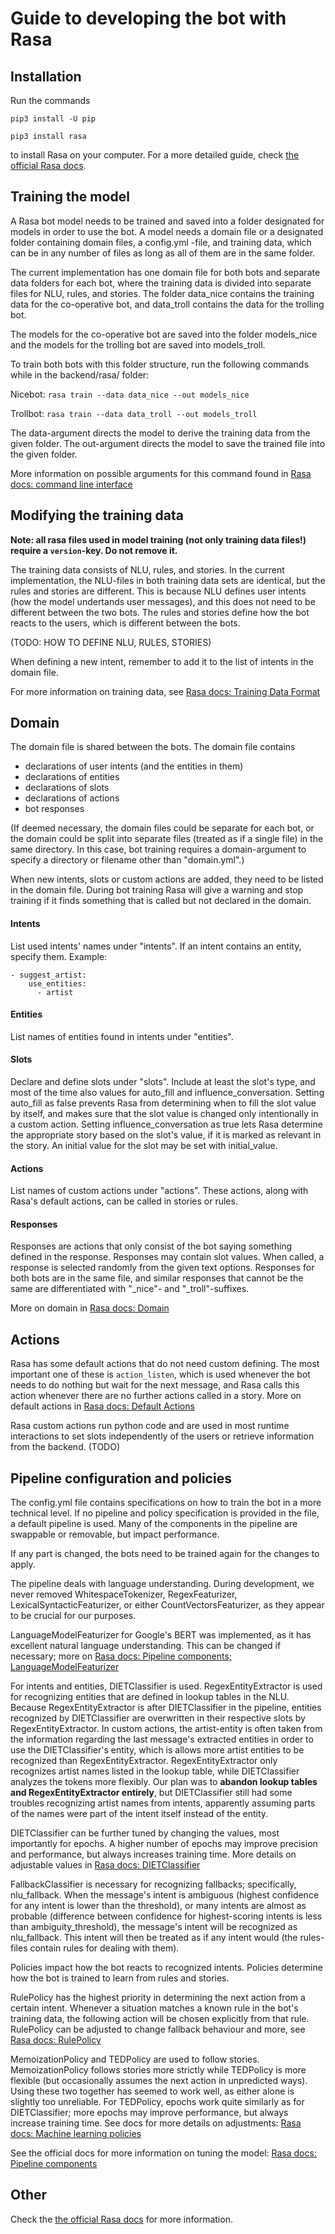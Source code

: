 # Guide to developing the bot with Rasa

## Installation

Run the commands 

`pip3 install -U pip`

`pip3 install rasa`

to install Rasa on your computer. For a more detailed guide, check [the official Rasa docs](https://rasa.com/docs/rasa/installation).

## Training the model

A Rasa bot model needs to be trained and saved into a folder designated for models in order to use the bot. A model needs a domain file or a designated folder containing domain files, a config.yml -file, and training data, which can be in any number of files as long as all of them are in the same folder.

The current implementation has one domain file for both bots and separate data folders for each bot, where the training data is divided into separate files for NLU, rules, and stories. The folder data_nice contains the training data for the co-operative bot, and data_troll contains the data for the trolling bot.

The models for the co-operative bot are saved into the folder models_nice and the models for the trolling bot are saved into models_troll.

To train both bots with this folder structure, run the following commands while in the backend/rasa/ folder:

Nicebot: `rasa train --data data_nice --out models_nice`

Trollbot: `rasa train --data data_troll --out models_troll`

The data-argument directs the model to derive the training data from the given folder. The out-argument directs the model to save the trained file into the given folder.

More information on possible arguments for this command found in [Rasa docs: command line interface](https://rasa.com/docs/rasa/command-line-interface#rasa-train)

## Modifying the training data

**Note: all rasa files used in model training (not only training data files!) require a `version`-key. Do not remove it.**

The training data consists of NLU, rules, and stories. In the current implementation, the NLU-files in both training data sets are identical, but the rules and stories are different. This is because NLU defines user intents (how the model undertands user messages), and this does not need to be different between the two bots. The rules and stories define how the bot reacts to the users, which is different between the bots.

(TODO: HOW TO DEFINE NLU, RULES, STORIES)

When defining a new intent, remember to add it to the list of intents in the domain file.

For more information on training data, see [Rasa docs: Training Data Format](https://rasa.com/docs/rasa/training-data-format#conversation-training-data)

## Domain

The domain file is shared between the bots. The domain file contains
- declarations of user intents (and the entities in them)
- declarations of entities
- declarations of slots
- declarations of actions
- bot responses

(If deemed necessary, the domain files could be separate for each bot, or the domain could be split into separate files (treated as if a single file) in the same directory. In this case, bot training requires a domain-argument to specify a directory or filename other than "domain.yml".)

When new intents, slots or custom actions are added, they need to be listed in the domain file. During bot training Rasa will give a warning and stop training if it finds something that is called but not declared in the domain.

#### Intents

List used intents' names under "intents". If an intent contains an entity, specify them. Example:

```
- suggest_artist:
    use_entities:
      - artist
```

#### Entities

List names of entities found in intents under "entities".

#### Slots

Declare and define slots under "slots". Include at least the slot's type, and most of the time also values for auto_fill and influence_conversation. Setting auto_fill as false prevents Rasa from determining when to fill the slot value by itself, and makes sure that the slot value is changed only intentionally in a custom action. Setting influence_conversation as true lets Rasa determine the appropriate story based on the slot's value, if it is marked as relevant in the story. An initial value for the slot may be set with initial_value.

#### Actions

List names of custom actions under "actions". These actions, along with Rasa's default actions, can be called in stories or rules. 

#### Responses

Responses are actions that only consist of the bot saying something defined in the response. Responses may contain slot values. When called, a response is selected randomly from the given text options. Responses for both bots are in the same file, and similar responses that cannot be the same are differentiated with "_nice"- and "_troll"-suffixes.

More on domain in [Rasa docs: Domain](https://rasa.com/docs/rasa/domain)

## Actions

Rasa has some default actions that do not need custom defining. The most important one of these is `action_listen`, which is used whenever the bot needs to do nothing but wait for the next message, and Rasa calls this action whenever there are no further actions called in a story. More on default actions in [Rasa docs: Default Actions](https://rasa.com/docs/rasa/default-actions)

Rasa custom actions run python code and are used in most runtime interactions to set slots independently of the users or retrieve information from the backend. (TODO)

## Pipeline configuration and policies

The config.yml file contains specifications on how to train the bot in a more technical level. If no pipeline and policy specification is provided in the file, a default pipeline is used. Many of the components in the pipeline are swappable or removable, but impact performance.

If any part is changed, the bots need to be trained again for the changes to apply.

The pipeline deals with language understanding. During development, we never removed WhitespaceTokenizer, RegexFeaturizer, LexicalSyntacticFeaturizer, or either CountVectorsFeaturizer, as they appear to be crucial for our purposes.

LanguageModelFeaturizer for Google's BERT was implemented, as it has excellent natural language understanding. This can be changed if necessary; more on [Rasa docs: Pipeline components; LanguageModelFeaturizer](https://rasa.com/docs/rasa/components#languagemodelfeaturizer)

For intents and entities, DIETClassifier is used. RegexEntityExtractor is used for recognizing entities that are defined in lookup tables in the NLU. Because RegexEntityExtractor is after DIETClassifier in the pipeline, entities recognized by DIETClassifier are overwritten in their respective slots by RegexEntityExtractor. In custom actions, the artist-entity is often taken from the information regarding the last message's extracted entities in order to use the DIETClassifier's entity, which is allows more artist entities to be recognized than RegexEntityExtractor. RegexEntityExtractor only recognizes artist names listed in the lookup table, while DIETClassifier analyzes the tokens more flexibly. Our plan was to **abandon lookup tables and RegexEntityExtractor entirely**, but DIETClassifier still had some troubles recognizing artist names from intents, apparently assuming parts of the names were part of the intent itself instead of the entity.

DIETClassifier can be further tuned by changing the values, most importantly for epochs. A higher number of epochs may improve precision and performance, but always increases training time. More details on adjustable values in [Rasa docs: DIETClassifier](https://rasa.com/docs/rasa/components#dietclassifier)

FallbackClassifier is necessary for recognizing fallbacks; specifically, nlu_fallback. When the message's intent is ambiguous (highest confidence for any intent is lower than the threshold), or many intents are almost as probable (difference between confidence for highest-scoring intents is less than ambiguity_threshold), the message's intent will be recognized as nlu_fallback. This intent will then be treated as if any intent would (the rules-files contain rules for dealing with them).

Policies impact how the bot reacts to recognized intents. Policies determine how the bot is trained to learn from rules and stories. 

RulePolicy has the highest priority in determining the next action from a certain intent. Whenever a situation matches a known rule in the bot's training data, the following action will be chosen explicitly from that rule. RulePolicy can be adjusted to change fallback behaviour and more, see [Rasa docs: RulePolicy](https://rasa.com/docs/rasa/policies#rule-policy)

MemoizationPolicy and TEDPolicy are used to follow stories. MemoizationPolicy follows stories more strictly while TEDPolicy is more flexible (but occasionally assumes the next action in unpredicted ways). Using these two together has seemed to work well, as either alone is slightly too unreliable. For TEDPolicy, epochs work quite similarly as for DIETClassifier; more epochs may improve performance, but always increase training time. See docs for more details on adjustments: [Rasa docs: Machine learning policies](https://rasa.com/docs/rasa/policies#machine-learning-policies)

See the official docs for more information on tuning the model: [Rasa docs: Pipeline components](https://rasa.com/docs/rasa/components)

## Other

Check the [the official Rasa docs](https://rasa.com/docs/rasa/) for more information.